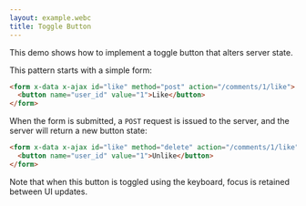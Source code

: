```yaml
---
layout: example.webc
title: Toggle Button
---
```


This demo shows how to implement a toggle button that alters server state.

This pattern starts with a simple form:

```html
<form x-data x-ajax id="like" method="post" action="/comments/1/like">
  <button name="user_id" value="1">Like</button>
</form>
```

When the form is submitted, a `POST` request is issued to the server, and the server will return a new button state:

```html
<form x-data x-ajax id="like" method="delete" action="/comments/1/like">
  <button name="user_id" value="1">Unlike</button>
</form>
```

Note that when this button is toggled using the keyboard, focus is retained between UI updates.

<script>
  document.addEventListener('DOMContentLoaded', () => {
    window.server({
      'GET /comments/1/like': () => view(false),
      'POST /comments/1/like': () => view(true),
      'DELETE /comments/1/like': () => view(false),
    }).get('/comments/1/like')
  })

  function view(liked) {
    return `<form x-data x-ajax id="like" method="${liked ? 'delete' : 'post'}" action="/comments/1/like">
  <button name="user_id" value="1">${liked ? 'Unlike' : 'Like'}</button>
</form>`
  }

</script>
